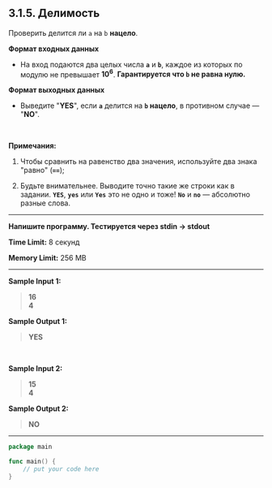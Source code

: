 ## 3.1.5. Делимость

Проверить делится ли `a` на `b` **нацело**.

**Формат входных данных**
* На вход подаются два целых числа **`a`** и **`b`**, каждое из которых по модулю не превышает **10<sup>6</sup>**. **Гарантируется что `b` не равна нулю.** 

**Формат выходных данных**
* Выведите "**YES**", если **`a`** делится на **`b` нацело**, в противном случае — "**NO**".

<br />

**Примечания:**

1. Чтобы сравнить на равенство два значения, используйте два знака "равно" (**`==`**);

2. Будьте внимательнее.  Выводите точно такие же строки как в задании. **`YES`**, **`yes`** или **`Yes`** это не одно и тоже! **`No`** и **`no`** —  абсолютно разные слова.
___
**Напишите программу. Тестируется через stdin → stdout**

**Time Limit:** 8 секунд

**Memory Limit:** 256 MB
___
**Sample Input 1:**
> **16<br />
> 4**

**Sample Output 1:**
> **YES**

<br />

**Sample Input 2:**
> **15<br />
> 4**

**Sample Output 2:**
> **NO**
___
```Go
package main

func main() {
    // put your code here
}
```
